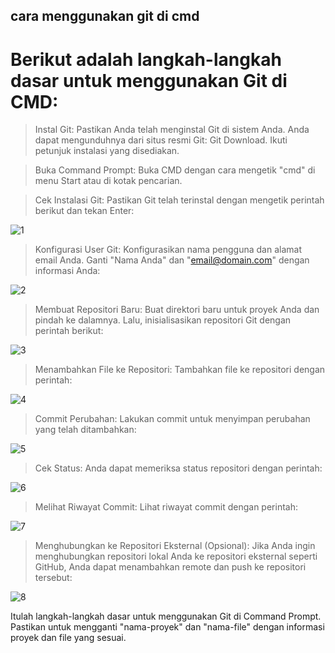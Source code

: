## cara menggunakan git di cmd

# Berikut adalah langkah-langkah dasar untuk menggunakan Git di CMD:

> Instal Git:
  Pastikan Anda telah menginstal Git di sistem Anda. Anda dapat mengunduhnya dari situs resmi Git: Git Download.
  Ikuti  petunjuk instalasi yang disediakan.

> Buka Command Prompt:
  Buka CMD dengan cara mengetik "cmd" di menu Start atau di kotak pencarian.

> Cek Instalasi Git:
  Pastikan Git telah terinstal dengan mengetik perintah berikut dan tekan Enter:

  ![1](https://github.com/akusukacoding22/TUGAS/assets/156275570/a4223945-2a4a-49fa-a105-eccba8e81acc)

> Konfigurasi User Git:
  Konfigurasikan nama pengguna dan alamat email Anda. Ganti "Nama Anda" dan "email@domain.com" dengan informasi Anda:

  ![2](https://github.com/akusukacoding22/TUGAS/assets/156275570/61e1417d-7845-44e8-930b-8bd5a8e32222)

> Membuat Repositori Baru:
  Buat direktori baru untuk proyek Anda dan pindah ke dalamnya. Lalu, inisialisasikan repositori Git dengan perintah 
  berikut:

  ![3](https://github.com/akusukacoding22/TUGAS/assets/156275570/92c87736-35bd-4497-9bc2-7b68777f5a89)

> Menambahkan File ke Repositori:
  Tambahkan file ke repositori dengan perintah:

  ![4](https://github.com/akusukacoding22/TUGAS/assets/156275570/d6d9dc97-49ad-48b1-a755-fa87e26cea14)

> Commit Perubahan:
  Lakukan commit untuk menyimpan perubahan yang telah ditambahkan:

  ![5](https://github.com/akusukacoding22/TUGAS/assets/156275570/bffe1af6-5168-439b-9923-309ce3a103b9)

> Cek Status:
  Anda dapat memeriksa status repositori dengan perintah:

  ![6](https://github.com/akusukacoding22/TUGAS/assets/156275570/f8b6c803-0c7d-4102-8ef3-fdf481581fce)

> Melihat Riwayat Commit:
  Lihat riwayat commit dengan perintah:

  ![7](https://github.com/akusukacoding22/TUGAS/assets/156275570/ac7e70fb-837b-4de8-a78f-46d45663d62b)

> Menghubungkan ke Repositori Eksternal (Opsional):
  Jika Anda ingin menghubungkan repositori lokal Anda ke repositori eksternal seperti GitHub, Anda dapat menambahkan 
  remote dan push ke repositori tersebut:

  ![8](https://github.com/akusukacoding22/TUGAS/assets/156275570/9be3a300-d345-4192-9ac3-adda270efb0c)

  Itulah langkah-langkah dasar untuk menggunakan Git di Command Prompt. Pastikan untuk mengganti "nama-proyek" dan 
  "nama-file" dengan informasi proyek dan file yang sesuai.




